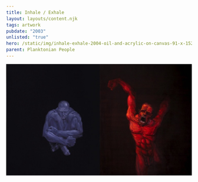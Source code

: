 ```yaml
---
title: Inhale / Exhale
layout: layouts/content.njk
tags: artwork
pubdate: "2003"
unlisted: "true"
hero: /static/img/inhale-exhale-2004-oil-and-acrylic-on-canvas-91-x-152-cm.jpg
parent: Planktonian People
---
```

![Inhale/Exhale, 2003, Diptych, Oil and acrylic on canvas](/static/img/inhale-exhale-2004-oil-and-acrylic-on-canvas-91-x-152-cm.jpg)